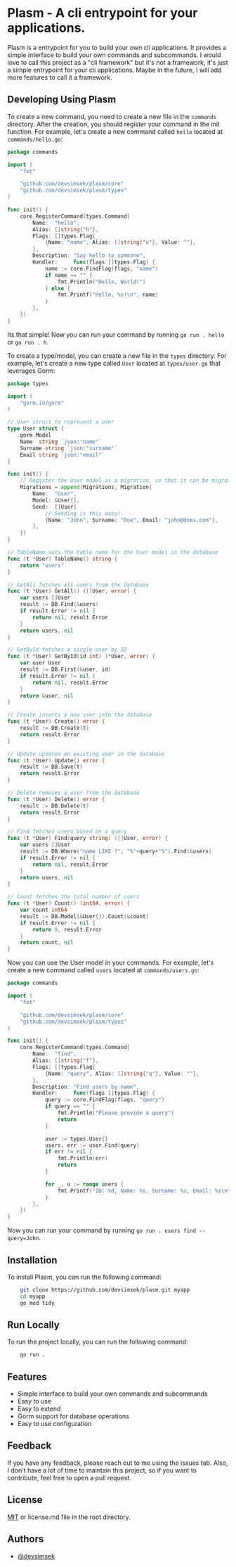 # Plasm - A cli entrypoint for your applications.

Plasm is a entrypoint for you to build your own cli applications. It provides a simple interface to build your own commands and subcommands.
I would love to call this project as a "cli framework" but it's not a framework, it's just a simple entrypoint for your cli applications. Maybe in the future, I will add more features to call it a framework.

## Developing Using Plasm

To create a new command, you need to create a new file in the `commands` directory. After the creation, you should register your command in the init function.
For example, let's create a new command called `hello` located at `commands/hello.go`:

```go
package commands

import (
	"fmt"

	"github.com/devsimsek/plasm/core"
	"github.com/devsimsek/plasm/types"
)

func init() {
	core.RegisterCommand(types.Command{
		Name:  "hello",
		Alias: []string{"h"},
		Flags: []types.Flag{
			{Name: "name", Alias: []string{"n"}, Value: ""},
		},
		Description: "Say hello to someone",
		Handler:     func(flags []types.Flag) {
			name := core.FindFlag(flags, "name")
			if name == "" {
				fmt.Println("Hello, World!")
			} else {
				fmt.Printf("Hello, %s!\n", name)
			}
		},
	})
}
```

Its that simple! Now you can run your command by running `go run . hello` or `go run . h`.

To create a type/model, you can create a new file in the `types` directory. For example, let's create a new type called `User` located at `types/user.go` that leverages Gorm:

```go
package types

import (
	"gorm.io/gorm"
)

// User struct to represent a user
type User struct {
	gorm.Model
	Name  string `json:"name"`
	Surname string `json:"surname"`
	Email string `json:"email"`
}

func init() {
	// Register the User model as a migration, so that it can be migrated to the database
	Migrations = append(Migrations, Migration{
		Name:  "User",
		Model: &User{},
		Seed:  []User{
			// Seeding is this easy!
			{Name: "John", Surname: "Doe", Email: "john@does.com"},
		},
	})
}

// TableName sets the table name for the User model in the database
func (t *User) TableName() string {
	return "users"
}

// GetAll fetches all users from the database
func (t *User) GetAll() ([]User, error) {
	var users []User
	result := DB.Find(&users)
	if result.Error != nil {
		return nil, result.Error
	}
	return users, nil
}

// GetById fetches a single user by ID
func (t *User) GetById(id int) (*User, error) {
	var user User
	result := DB.First(&user, id)
	if result.Error != nil {
		return nil, result.Error
	}
	return &user, nil
}

// Create inserts a new user into the database
func (t *User) Create() error {
	result := DB.Create(t)
	return result.Error
}

// Update updates an existing user in the database
func (t *User) Update() error {
	result := DB.Save(t)
	return result.Error
}

// Delete removes a user from the database
func (t *User) Delete() error {
	result := DB.Delete(t)
	return result.Error
}

// Find fetches users based on a query
func (t *User) Find(query string) ([]User, error) {
	var users []User
	result := DB.Where("name LIKE ?", "%"+query+"%").Find(&users)
	if result.Error != nil {
		return nil, result.Error
	}
	return users, nil
}

// Count fetches the total number of users
func (t *User) Count() (int64, error) {
	var count int64
	result := DB.Model(&User{}).Count(&count)
	if result.Error != nil {
		return 0, result.Error
	}
	return count, nil
}
```

Now you can use the User model in your commands. For example, let's create a new command called `users` located at `commands/users.go`:

```go
package commands

import (
	"fmt"

	"github.com/devsimsek/plasm/core"
	"github.com/devsimsek/plasm/types"
)

func init() {
	core.RegisterCommand(types.Command{
		Name:  "find",
		Alias: []string{"f"},
		Flags: []types.Flag{
			{Name: "query", Alias: []string{"q"}, Value: ""},
		},
		Description: "Find users by name",
		Handler:     func(flags []types.Flag) {
			query := core.FindFlag(flags, "query")
			if query == "" {
				fmt.Println("Please provide a query")
				return
			}

			user := types.User{}
			users, err := user.Find(query)
			if err != nil {
				fmt.Println(err)
				return
			}

			for _, u := range users {
				fmt.Printf("ID: %d, Name: %s, Surname: %s, Email: %s\n", u.ID, u.Name, u.Surname, u.Email)
			}
		},
	})
}
```

Now you can run your command by running `go run . users find --query=John`.

## Installation

To install Plasm, you can run the following command:

```bash
    git clone https://github.com/devsimsek/plasm.git myapp
    cd myapp
    go mod tidy
```

## Run Locally

To run the project locally, you can run the following command:

```bash
    go run .
```

## Features

- Simple interface to build your own commands and subcommands
- Easy to use
- Easy to extend
- Gorm support for database operations
- Easy to use configuration

## Feedback

If you have any feedback, please reach out to me using the issues tab.
Also, I don't have a lot of time to maintain this project, so if you want to contribute, feel free to open a pull request.

## License

[MIT](https://devsimsek.mit-license.org/)
or
license.md file in the root directory.

## Authors

- [@devsimsek](https://github.com/devsimsek)
